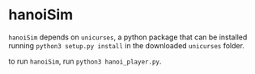 # hanoiSim

`hanoiSim` depends on `unicurses`, a python package that can be installed running `python3 setup.py install` in the downloaded `unicurses` folder.

to run `hanoiSim`, run `python3 hanoi_player.py`.
